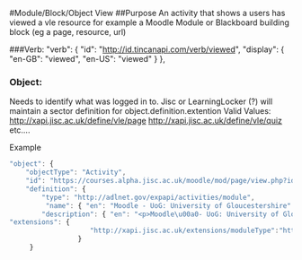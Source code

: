 #Module/Block/Object View
##Purpose
An activity that shows a users has viewed a vle resource for example a Moodle Module or Blackboard building block (eg a page, resource, url)

###Verb:
"verb": {
        "id": "http://id.tincanapi.com/verb/viewed",
        "display": {
            "en-GB": "viewed",
            "en-US": "viewed"
        }
    },

### Object:
Needs to identify what was logged in to.
Jisc or LearningLocker  (?) will maintain a sector definition for object.definition.extention
Valid Values:
http://xapi.jisc.ac.uk/define/vle/page
http://xapi.jisc.ac.uk/define/vle/quiz
	etc….
	 
Example
``` javascript
"object": {
	"objectType": "Activity",
	"id": "https://courses.alpha.jisc.ac.uk/moodle/mod/page/view.php?id=250    	 	//  unique id or url of the item being logged into
	"definition": {
		"type": "http://adlnet.gov/expapi/activities/module",			//  definition type as above
		 "name": { "en": "Moodle - UoG: University of Gloucestershire" },			   //  name of item as returned by VLE
		"description": { "en": "<p>Moodle\u00a0- UoG: University of Gloucestershire</p>"	 } //  description of item as returned by VLE
"extensions": {
    				"http://xapi.jisc.ac.uk/extensions/moduleType":"http://xapi.jisc.ac.uk/define/vle/page",
            	 }
	 }
```
